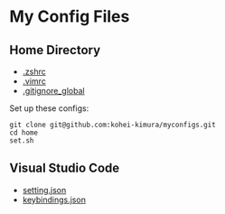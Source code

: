 # My Config Files
## Home Directory
- [.zshrc](home/.zshrc)
- [.vimrc](home/.vimrc)
- [.gitignore_global](home/.gitignore_global)

Set up these configs:

```
git clone git@github.com:kohei-kimura/myconfigs.git
cd home
set.sh
```

## Visual Studio Code
- [setting.json](vscode/setting.json)
- [keybindings.json](vscode/keybindings.json)